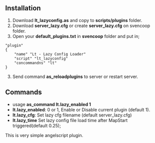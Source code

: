 ## Installation
1. Download  **lt_lazyconfig.as** and copy to **scripts/plugins** folder.
2. Download **server_lazy.cfg** or create **server_lazy.cfg** on svencoop folder.
3. Open your **default_plugins.txt** in **svencoop** folder
  and put in;
```
"plugin"
{
    "name" "Lt - Lazy Config Loader"
    "script" "lt_lazyconfig"
    "concommandns" "lt"
}
```
3. Send command **as_reloadplugins** to server or restart server.

## Commands
- usage **as_command lt.lazy_enabled 1**
- **lt.lazy_enabled**: 0 or 1, Enable or Disable current plugin (default 1).
- **lt.lazy_cfg**: Set lazy cfg filename (default server_lazy.cfg)
- **lt.lazy_time** Set lazy config file load time after MapStart triggered(default 0.25);


This is very simple angelscript plugin.